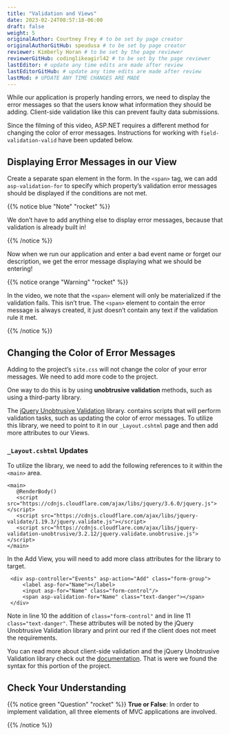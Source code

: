 ```yaml
---
title: "Validation and Views"
date: 2023-02-24T08:57:18-06:00
draft: false
weight: 5
originalAuthor: Courtney Frey # to be set by page creator
originalAuthorGitHub: speudusa # to be set by page creator
reviewer: Kimberly Horan # to be set by the page reviewer
reviewerGitHub: codinglikeagirl42 # to be set by the page reviewer
lastEditor: # update any time edits are made after review
lastEditorGitHub: # update any time edits are made after review
lastMod: # UPDATE ANY TIME CHANGES ARE MADE
---
```


While our application is properly handing errors, we need to display the error messages so that the users know what information they should be adding. Client-side validation like this can prevent faulty data submissions.

Since the filming of this video, ASP.NET requires a different method for changing the color of error messages. Instructions for working with `field-validation-valid` have been updated below.

## Displaying Error Messages in our View

Create a separate span element in the form. In the `<span>` tag, we can add `asp-validation-for` to specify which property’s validation error messages should be displayed if the conditions are not met.

{{% notice blue "Note" "rocket" %}} 

We don’t have to add anything else to display error messages, because that validation is already built in!

{{% /notice %}}

Now when we run our application and enter a bad event name or forget our description, we get the error message displaying what we should be entering!

{{% notice orange "Warning" "rocket" %}} 

In the video, we note that the `<span>` element will only be materialized if the validation fails. This isn’t true. The `<span>` element to contain the error message is always created, it just doesn’t contain any text if the validation rule it met. 

{{% /notice %}}

## Changing the Color of Error Messages

Adding to the project’s `site.css` will not change the color of your error messages. We need to add more code to the project.

One way to do this is by using **unobtrusive validation** methods, such as using a third-party library.

The [jQuery Unobtrusive Validation](https://github.com/aspnet/jquery-validation-unobtrusive) library. contains scripts that will perform validation tasks, such as updating the color of error messages. To utilize this library, we need to point to it in our `_Layout.cshtml` page and then add more attributes to our Views.

### `_Layout.cshtml` Updates

To utilize the library, we need to add the following references to it within the `<main>` area.

```html{linenos=table}
<main>
   @RenderBody()
   <script src="https://cdnjs.cloudflare.com/ajax/libs/jquery/3.6.0/jquery.js"></script>
   <script src="https://cdnjs.cloudflare.com/ajax/libs/jquery-validate/1.19.3/jquery.validate.js"></script>
   <script src="https://cdnjs.cloudflare.com/ajax/libs/jquery-validation-unobtrusive/3.2.12/jquery.validate.unobtrusive.js"></script>
</main>
```
In the Add View, you will need to add more class attributes for the library to target.

```html{linenos=table,hl_lines=[],linenostart=8}
 <div asp-controller="Events" asp-action="Add" class="form-group">
     <label asp-for="Name"></label>
     <input asp-for="Name" class="form-control"/>
     <span asp-validation-for="Name" class="text-danger"></span>
 </div>
```

Note in line 10 the addition of `class="form-control"` and in line 11 `class="text-danger"`. These attributes will be noted by the jQuery Unobtrusive Validation library and print our red if the client does not meet the requirements.

You can read more about client-side validation and the jQuery Unobtrusive Validation library check out the [documentation](https://learn.microsoft.com/en-us/aspnet/core/mvc/models/validation?view=aspnetcore-6.0#client-side-validation). That is were we found the syntax for this portion of the project.

## Check Your Understanding

{{% notice green  "Question" "rocket" %}} 
**True or False**: In order to implement validation, all three elements of MVC applications are involved.

<!-- ans: true! -->
{{% /notice %}}